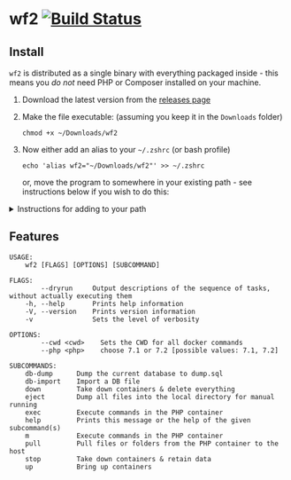 # wf2 [![Build Status](https://travis-ci.org/WeareJH/wf2.svg?branch=master)](https://travis-ci.org/WeareJH/wf2)


## Install
`wf2` is distributed as a single binary with everything packaged inside - 
this means you *do not* need PHP or Composer installed on your machine. 

1. Download the latest version from the [releases page](https://github.com/WeareJH/wf2/releases)
2. Make the file executable: (assuming you keep it in the `Downloads` folder)

    `chmod +x ~/Downloads/wf2`
3. Now either add an alias to your `~/.zshrc` (or bash profile)

    `echo 'alias wf2="~/Downloads/wf2"' >> ~/.zshrc`
    
   or, move the program to somewhere in your existing path - see instructions below if you wish to do this:

<details><summary>Instructions for adding to your path</summary>

1. Move the executable from your Downloads folder to /opt

    `sudo mv ~/Downloads/wf2 /opt`

2. **Replace** the alias you made previously in your *zshrc* or *bash_profile* with:

    `export PATH="$PATH:/opt"`

3. Use the following command to refresh any already open terminals

    `source ~/.zshrc`

4. Or for bash users

    `source ~/.bash_profile`

5. Type the following command to check all is installed OK:

    `wf2`

6. You should see the same output as below (in features):

</details>


## Features
```
USAGE:
    wf2 [FLAGS] [OPTIONS] [SUBCOMMAND]

FLAGS:
        --dryrun     Output descriptions of the sequence of tasks, without actually executing them
    -h, --help       Prints help information
    -V, --version    Prints version information
    -v               Sets the level of verbosity

OPTIONS:
        --cwd <cwd>    Sets the CWD for all docker commands
        --php <php>    choose 7.1 or 7.2 [possible values: 7.1, 7.2]

SUBCOMMANDS:
    db-dump      Dump the current database to dump.sql
    db-import    Import a DB file
    down         Take down containers & delete everything
    eject        Dump all files into the local directory for manual running
    exec         Execute commands in the PHP container
    help         Prints this message or the help of the given subcommand(s)
    m            Execute commands in the PHP container
    pull         Pull files or folders from the PHP container to the host
    stop         Take down containers & retain data
    up           Bring up containers
```
